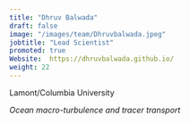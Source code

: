 ```yaml
---
title: "Dhruv Balwada"
draft: false
image: "/images/team/Dhruvbalwada.jpeg"
jobtitle: "Lead Scientist"
promoted: true
Website:  https://dhruvbalwada.github.io/
weight: 22
---
```



Lamont/Columbia University

*Ocean macro-turbulence and tracer transport*


